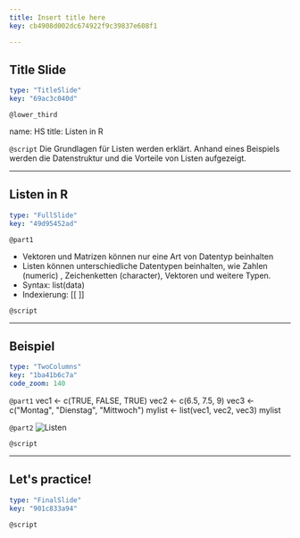 ```yaml
---
title: Insert title here
key: cb4908d002dc674922f9c39837e608f1

---
```

## Title Slide

```yaml
type: "TitleSlide"
key: "69ac3c040d"
```

`@lower_third`

name: HS
title: Listen in R


`@script`
Die Grundlagen für Listen werden erklärt. Anhand eines Beispiels werden die Datenstruktur und die Vorteile von Listen aufgezeigt.


---
## Listen in R

```yaml
type: "FullSlide"
key: "49d95452ad"
```

`@part1`
- Vektoren und Matrizen können nur eine Art von Datentyp beinhalten
- Listen können unterschiedliche Datentypen beinhalten, wie Zahlen (numeric) , Zeichenketten (character), Vektoren und weitere Typen.
- Syntax: list(data)
- Indexierung: [[ ]]


`@script`



---
## Beispiel

```yaml
type: "TwoColumns"
key: "1ba41b6c7a"
code_zoom: 140
```

`@part1`
vec1 <- c(TRUE, FALSE, TRUE)
vec2 <- c(6.5, 7.5, 9)
vec3 <- c("Montag", "Dienstag", "Mittwoch")
mylist <- list(vec1, vec2, vec3)
mylist


`@part2`
![Listen](https://assets.datacamp.com/production/repositories/5035/datasets/c6edac4871c6b2b7b7bb0308146b2b08fe0f2b46/Listen_%C3%9Cbersicht_Fazit.PNG)


`@script`



---
## Let's practice!

```yaml
type: "FinalSlide"
key: "901c833a94"
```

`@script`


